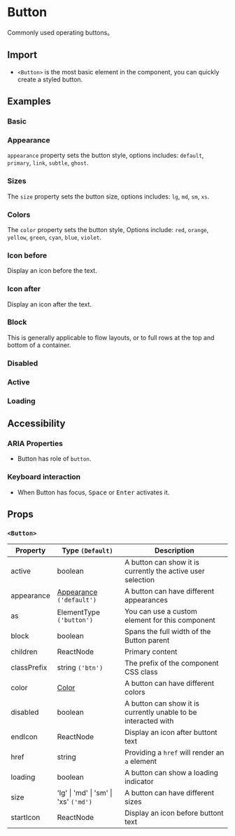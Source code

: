 # Button

Commonly used operating buttons。

## Import

<!--{include:<import-guide>}-->

- `<Button>` is the most basic element in the component, you can quickly create a styled button.

## Examples

### Basic

<!--{include:`basic.md`}-->

### Appearance

`appearance` property sets the button style, options includes: `default`, `primary`, `link`, `subtle`, `ghost`.

<!--{include:`appearance.md`}-->

### Sizes

The `size` property sets the button size, options includes: `lg`, `md`, `sm`, `xs`.

<!--{include:`size.md`}-->

### Colors

The `color` property sets the button style, Options include: `red`, `orange`, `yellow`, `green`, `cyan`, `blue`, `violet`.

<!--{include:`color.md`}-->

### Icon before

Display an icon before the text.

<!--{include:`with-icon-before.md`}-->

### Icon after

Display an icon after the text.

<!--{include:`with-icon-after.md`}-->

### Block

This is generally applicable to flow layouts, or to full rows at the top and bottom of a container.

<!--{include:`block.md`}-->

### Disabled

<!--{include:`disabled.md`}-->

### Active

<!--{include:`active.md`}-->

### Loading

<!--{include:`loading.md`}-->

## Accessibility

### ARIA Properties

- Button has role of `button`.

### Keyboard interaction

- When Button has focus, <kbd>Space</kbd> or <kbd>Enter</kbd> activates it.

## Props

### `<Button>`

| Property    | Type `(Default)`                                     | Description                                                    |
| ----------- | ---------------------------------------------------- | -------------------------------------------------------------- |
| active      | boolean                                              | A button can show it is currently the active user selection    |
| appearance  | [Appearance](#code-ts-appearance-code) `('default')` | A button can have different appearances                        |
| as          | ElementType `('button')`                             | You can use a custom element for this component                |
| block       | boolean                                              | Spans the full width of the Button parent                      |
| children    | ReactNode                                            | Primary content                                                |
| classPrefix | string `('btn')`                                     | The prefix of the component CSS class                          |
| color       | [Color](#code-ts-color-code)                         | A button can have different colors                             |
| disabled    | boolean                                              | A button can show it is currently unable to be interacted with |
| endIcon     | ReactNode                                            | Display an icon after buttont text                             |
| href        | string                                               | Providing a `href` will render an `a` element                  |
| loading     | boolean                                              | A button can show a loading indicator                          |
| size        | 'lg' \| 'md' \| 'sm' \| 'xs' `('md')`                | A button can have different sizes                              |
| startIcon   | ReactNode                                            | Display an icon before buttont text                            |

<!--{include:(_common/types/appearance.md)}-->
<!--{include:(_common/types/color.md)}-->
